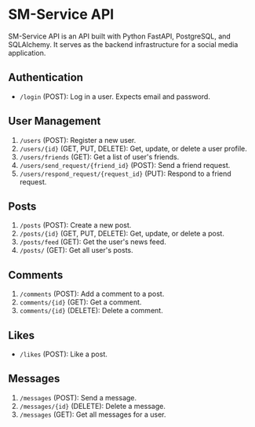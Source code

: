 # SM-Service API

SM-Service API is an API built with Python FastAPI, PostgreSQL, and SQLAlchemy. It serves as the backend infrastructure for a social media application.

## Authentication
- `/login` (POST): Log in a user. Expects email and password.

## User Management
1. `/users` (POST): Register a new user.
2. `/users/{id}` (GET, PUT, DELETE): Get, update, or delete a user profile.
3. `/users/friends` (GET): Get a list of user's friends.
4. `/users/send_request/{friend_id}` (POST): Send a friend request.
5. `/users/respond_request/{request_id}` (PUT): Respond to a friend request.

## Posts
1. `/posts` (POST): Create a new post.
2. `/posts/{id}` (GET, PUT, DELETE): Get, update, or delete a post.
3. `/posts/feed` (GET): Get the user's news feed.
4. `/posts/` (GET): Get all user's posts.

## Comments
1. `/comments` (POST): Add a comment to a post.
2. `comments/{id}` (GET): Get a comment.
3. `comments/{id}` (DELETE): Delete a comment.

## Likes
- `/likes` (POST): Like a post.

## Messages
1. `/messages` (POST): Send a message.
2. `/messages/{id}` (DELETE): Delete a message.
3. `/messages` (GET): Get all messages for a user.
